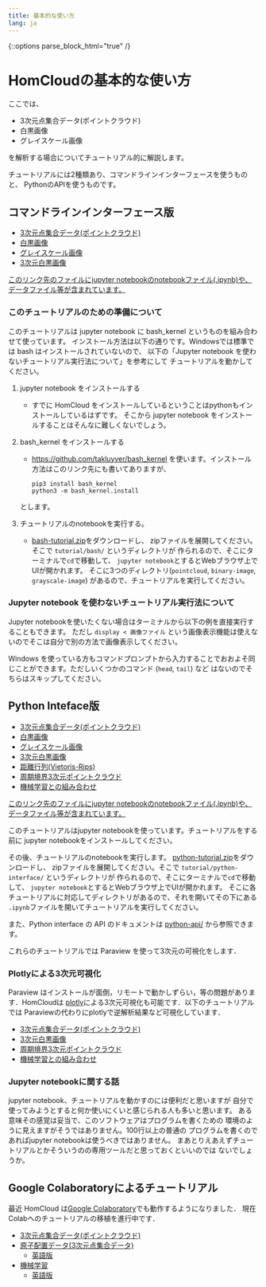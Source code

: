 ```yaml
---
title: 基本的な使い方
lang: ja
---
```

{::options parse_block_html="true" /}

# HomCloudの基本的な使い方

ここでは、

* 3次元点集合データ(ポイントクラウド)
* 白黒画像
* グレイスケール画像

を解析する場合についてチュートリアル的に解説します。

チュートリアルには2種類あり、コマンドラインインターフェースを使うものと、
PythonのAPIを使うものです。

## コマンドラインインターフェース版

* [3次元点集合データ(ポイントクラウド)](tutorial/pointcloud.html)
* [白黒画像](tutorial/binary-image.html)
* [グレイスケール画像](tutorial/grayscale-image.html)
* [3次元白黒画像](tutorial/binary-3d.html)

[このリンク先のファイルにjupyter notebookのnotebookファイル(.ipynb)や、データファイル等が含まれています。](donwload/bash-tutorial.zip)

### このチュートリアルのための準備について

このチュートリアルは jupyter notebook に bash_kernel というものを組み合わせて使っています。
インストール方法は以下の通りです。Windowsでは標準では bash はインストールされていないので、
以下の「Jupyter notebook を使わないチュートリアル実行法について」を参考にして
チュートリアルを動かしてください。

1. jupyter notebook をインストールする
   * すでに HomCloud をインストールしているということはpythonもインストールしているはずです。
     そこから jupyter notebook をインストールすることはそんなに難しくないでしょう。

2. bash_kernel をインストールする
   * https://github.com/takluyver/bash_kernel を使います。インストール方法はこのリンク先にも書いてありますが、
  
         pip3 install bash_kernel
         python3 -m bash_kernel.install
      
    とします。

3. チュートリアルのnotebookを実行する。
   * [bash-tutorial.zip](tutorial/bash-tutorial.zip)をダウンロードし、
     zipファイルを展開してください。そこで `tutorial/bash/` というディレクトリが
     作られるので、そこにターミナルで`cd`で移動して、
     `jupyter notebook`とするとWebブラウザ上でUIが開かれます。
     そこに3つのディレクトリ(`pointcloud`, `binary-image`, `grayscale-image`)
     があるので、チュートリアルを実行してください。

### Jupyter notebook を使わないチュートリアル実行法について

Jupyter notebookを使いたくない場合はターミナルから以下の例を直接実行することもできます。
ただし `display < 画像ファイル` という画像表示機能は使えないのでそこは自分で別の方法で画像表示してください。

Windows を使っている方もコマンドプロンプトから入力することでおおよそ同じことができます。ただしいくつかのコマンド (`head`, `tail`) など
はないのでそちらはスキップしてください。


## Python Inteface版

* [3次元点集合データ(ポイントクラウド)](py-tutorial/pointcloud.html)
* [白黒画像](py-tutorial/binary-image.html)
* [グレイスケール画像](py-tutorial/grayscale-image.html)
* [3次元白黒画像](py-tutorial/binary-3d.html)
* [距離行列(Vietoris-Rips)](py-tutorial/rips.html)
* [周期境界3次元ポイントクラウド](py-tutorial/pointcloud_periodic.html)
* [機械学習との組み合わせ](py-tutorial/ml_pc.html)

[このリンク先のファイルにjupyter notebookのnotebookファイル(.ipynb)や、データファイル等が含まれています。](download/python-tutorial.zip)

このチュートリアルはjupyter notebookを使っています。チュートリアルをする前に
jupyter notebookをインストールしてください。

その後、チュートリアルのnotebookを実行します。
[python-tutorial.zip](download/python-tutorial.zip)をダウンロードし、
zipファイルを展開してください。そこで `tutorial/python-interface/` 
というディレクトリが
作られるので、そこにターミナルで`cd`で移動して、
`jupyter notebook`とするとWebブラウザ上でUIが開かれます。
そこに各チュートリアルに対応してディレクトリがあるので、それを開いてその下にある
`.ipynb`ファイルを開いてチュートリアルを実行してください。

また、Python interface の API のドキュメントは 
[python-api/](python-api/)
から参照できます。

これらのチュートリアルでは Paraview を使って3次元の可視化をします．

### Plotlyによる3次元可視化

Paraview はインストールが面倒，リモートで動かしずらい，等の問題があります．HomCloudは
[plotly](https://plotly.com/python/)による3次元可視化も可能です．以下のチュートリアルでは
Paraviewの代わりにplotlyで逆解析結果など可視化しています．

* [3次元点集合データ(ポイントクラウド)](py-tutorial/pointcloud-3d-visualization-by-plotly.html)
* [3次元白黒画像](py-tutorial/binary-3d-3d-visualization-by-plotly.html)
* [周期境界3次元ポイントクラウド](py-tutorial/pointcloud_periodic-3d-visualization-by-plotly.html)
* [機械学習との組み合わせ](py-tutorial/ml_pc-3d-visualization-by-plotly.html)

### Jupyter notebookに関する話

jupyter notebook、チュートリアルを動かすのには便利だと思いますが
自分で使ってみようとすると何か使いにくいと感じられる人も多いと思います。
ある意味その感覚は妥当で、このソフトウェアはプログラムを書くための
環境のように見えますがそうではありません。100行以上の普通の
プログラムを書くのであればjupyter notebookは使うべきではありません。
まあとりえあえずチュートリアルとかそういうのの専用ツールだと思っておくといいのでは
ないでしょうか。

## Google Colaboratoryによるチュートリアル

最近 HomCloud は[Google Colaboratory](colab.research.google.com/)でも動作するようになりました．
現在Colabへのチュートリアルの移植を進行中です．

* [3次元点集合データ(ポイントクラウド)](https://colab.research.google.com/drive/1TPmO9HJ__BToBIWO97E27syDSUantnq8?usp=sharing)
* [原子配置データ(3次元点集合データ)](https://colab.research.google.com/drive/14flPjPRuzvxIxqBKsB2za5vD7EYr3__E?usp=sharing)
  * [英語版](https://colab.research.google.com/drive/1R9mQx5Ui_RZNXfJUwm97N9dXClZALFbB?usp=sharing)
* [機械学習](https://colab.research.google.com/drive/1Qhw7Tof0hoiTH6_pnLi3j6VNcUjbR-Sc?usp=sharing)
  * [英語版](https://colab.research.google.com/drive/1b6XS_UaUR3tKndB52QJzMOymblk77iDx?usp=sharing)
